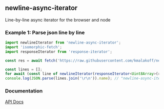 ## newline-async-iterator

Line-by-line async iterator for the browser and node

### Example 1: Parse json line by line

```typescript
import newlineIterator from 'newline-async-iterator';
import 'isomorphic-fetch';
import responseIterator from 'response-iterator';

const res = await fetch('https://raw.githubusercontent.com/kmalakoff/newline-async-iterator/master/package.json');

const lines = [];
for await (const line of newlineIterator(responseIterator<Uint8Array>(res))) lines.push(line);
console.log(JSON.parse(lines.join('\r\n')).name); // "newline-async-iterator"
```

### Documentation

[API Docs](https://kmalakoff.github.io/newline-async-iterator/)
